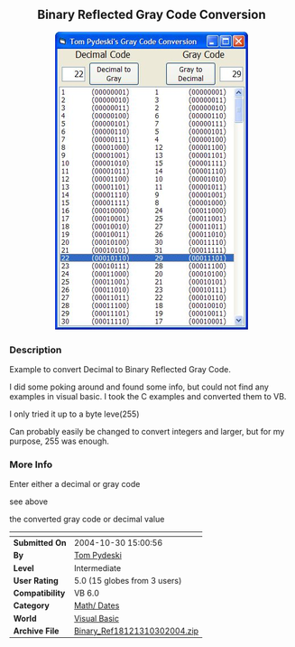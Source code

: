 ﻿<div align="center">

## Binary Reflected Gray Code Conversion

<img src="PIC20041030159455163.jpg">
</div>

### Description

Example to convert Decimal to Binary Reflected Gray Code.

I did some poking around and found some info, but could not find any examples in visual basic. I took the C examples and converted them to VB.

I only tried it up to a byte leve(255)

Can probably easily be changed to convert integers and larger, but for my purpose, 255 was enough.
 
### More Info
 
Enter either a decimal or gray code

see above

the converted gray code or decimal value


<span>             |<span>
---                |---
**Submitted On**   |2004-10-30 15:00:56
**By**             |[Tom Pydeski](https://github.com/Planet-Source-Code/PSCIndex/blob/master/ByAuthor/tom-pydeski.md)
**Level**          |Intermediate
**User Rating**    |5.0 (15 globes from 3 users)
**Compatibility**  |VB 6\.0
**Category**       |[Math/ Dates](https://github.com/Planet-Source-Code/PSCIndex/blob/master/ByCategory/math-dates__1-37.md)
**World**          |[Visual Basic](https://github.com/Planet-Source-Code/PSCIndex/blob/master/ByWorld/visual-basic.md)
**Archive File**   |[Binary\_Ref18121310302004\.zip](https://github.com/Planet-Source-Code/tom-pydeski-binary-reflected-gray-code-conversion__1-57001/archive/master.zip)








